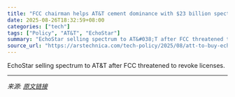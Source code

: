 ```yaml
---
title: "FCC chairman helps AT&T cement dominance with $23 billion spectrum deal"
date: 2025-08-26T18:32:59+08:00
categories: ["tech"]
tags: ["Policy", "AT&T", "EchoStar"]
summary: "EchoStar selling spectrum to AT&#038;T after FCC threatened to revoke licenses."
source_url: "https://arstechnica.com/tech-policy/2025/08/att-to-buy-echostar-spectrum-for-23b-further-entrenching-big-3-oligopoly/"
---
```


EchoStar selling spectrum to AT&#038;T after FCC threatened to revoke licenses.

---

*来源: [原文链接](https://arstechnica.com/tech-policy/2025/08/att-to-buy-echostar-spectrum-for-23b-further-entrenching-big-3-oligopoly/)*
